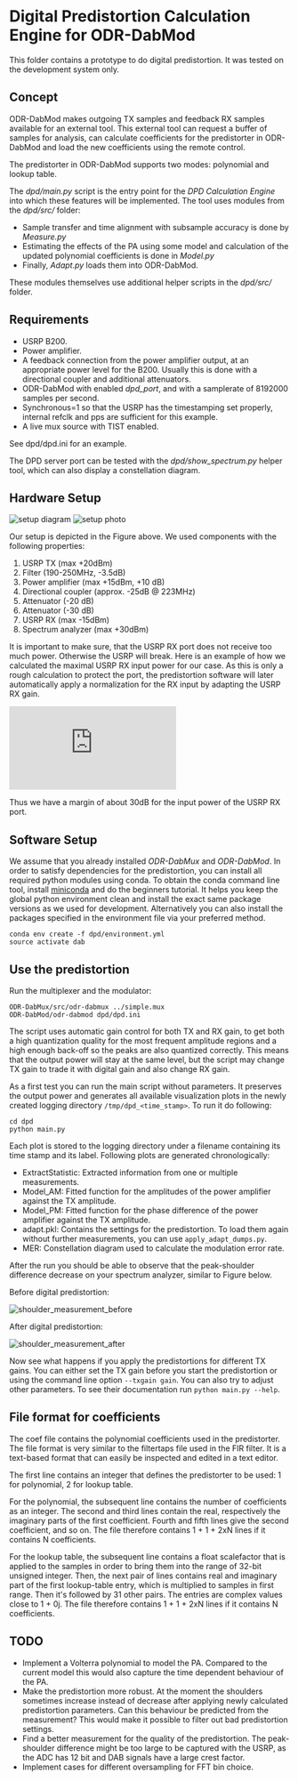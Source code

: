 Digital Predistortion Calculation Engine for ODR-DabMod
=======================================================

This folder contains a prototype to do digital predistortion. It was tested on
the development system only.

Concept
-------

ODR-DabMod makes outgoing TX samples and feedback RX samples available for an external tool. This
external tool can request a buffer of samples for analysis, can calculate coefficients for the
predistorter in ODR-DabMod and load the new coefficients using the remote control.

The predistorter in ODR-DabMod supports two modes: polynomial and lookup table.

The *dpd/main.py* script is the entry point for the *DPD Calculation Engine* into which these
features will be implemented. The tool uses modules from the *dpd/src/* folder:

- Sample transfer and time alignment with subsample accuracy is done by *Measure.py*
- Estimating the effects of the PA using some model and calculation of the updated
  polynomial coefficients is done in *Model.py*
- Finally, *Adapt.py* loads them into ODR-DabMod.

These modules themselves use additional helper scripts in the *dpd/src/* folder.

Requirements
------------

- USRP B200.
- Power amplifier.
- A feedback connection from the power amplifier output, at an appropriate power level for the B200.
  Usually this is done with a directional coupler and additional attenuators.
- ODR-DabMod with enabled *dpd_port*, and with a samplerate of 8192000 samples per second.
- Synchronous=1 so that the USRP has the timestamping set properly, internal refclk and pps
  are sufficient for this example.
- A live mux source with TIST enabled.

See dpd/dpd.ini for an example.

The DPD server port can be tested with the *dpd/show_spectrum.py* helper tool, which can also display
a constellation diagram.

Hardware Setup
--------------

![setup diagram](img/setup_diagram.svg)
![setup photo](img/setup_photo.svg)

Our setup is depicted in the Figure above. We used components with the following properties:
 1. USRP TX (max +20dBm)
 2. Filter (190-250MHz, -3.5dB)
 3. Power amplifier (max +15dBm, +10 dB)
 4. Directional coupler (approx. -25dB @ 223MHz)
 5. Attenuator (-20 dB)
 6. Attenuator (-30 dB)
 7. USRP RX (max -15dBm)
 8. Spectrum analyzer (max +30dBm)

It is important to make sure, that the USRP RX port does not receive too much power. Otherwise the USRP will break. Here is an example of how we calculated the maximal USRP RX input power for our case. As this is only a rough calculation to protect the port, the predistortion software will later automatically apply a normalization for the RX input by adapting the USRP RX gain.


![P_{TX} + P_{PA} - P_{SP} - P_{AT} = 20dBm + 10dB -25dB -50dB = -45dBm](http://www.sciweavers.org/tex2img.php?eq=P_%7BTX%7D+%2B+P_%7BPA%7D+-+P_%7BSP%7D+-+P_%7BAT%7D+%3D+20dBm+%2B+10dB+-25dB+-50dB+%3D+-45dBm&bc=White&fc=Black&im=jpg&fs=12&ff=arev&edit=)

Thus we have a margin of about 30dB for the input power of the USRP RX port.


Software Setup
--------------

We assume that you already installed *ODR-DabMux* and *ODR-DabMod*. In order to satisfy dependencies for the predistortion, you can install all required python modules using conda. To obtain the conda command line tool, install [miniconda](https://conda.io/docs/user-guide/install/linux.html) and do the beginners tutorial. It helps you keep the global python environment clean and install the exact same package versions as we used for development. Alternatively you can also install the packages specified in the environment file via your preferred method.

```
conda env create -f dpd/environment.yml
source activate dab
```

Use the predistortion
----------------------

Run the multiplexer and the modulator:

```
ODR-DabMux/src/odr-dabmux ../simple.mux
ODR-DabMod/odr-dabmod dpd/dpd.ini
```

The script uses automatic gain control for both TX and RX gain, to get both a high quantization quality for the most frequent amplitude regions and a high enough back-off so the peaks are also quantized correctly. This means that the output power will stay at the same level, but the script may change TX gain to trade it with digital gain and also change RX gain.

As a first test you can run the main script without parameters. It preserves the output power and generates all available visualization plots in the newly created logging directory `/tmp/dpd_<time_stamp>`. To run it do following:

```
cd dpd
python main.py
```

Each plot is stored to the logging directory under a filename containing its time stamp and its label. Following plots are generated chronologically:

 - ExtractStatistic: Extracted information from one or multiple measurements.
 - Model\_AM: Fitted function for the amplitudes of the power amplifier against the TX amplitude.
 - Model\_PM: Fitted function for the phase difference of the power amplifier against the TX amplitude.
 - adapt.pkl: Contains the settings for the predistortion. To load them again without further measurements, you can use `apply_adapt_dumps.py`.
 - MER: Constellation diagram used to calculate the modulation error rate.

After the run you should be able to observe that the peak-shoulder difference decrease on your spectrum analyzer, similar to Figure below.

Before digital predistortion:

![shoulder_measurement_before](img/shoulder_measurement_before.png)

After digital predistortion:

![shoulder_measurement_after](img/shoulder_measurement_after.png)

Now see what happens if you apply the predistortions for different TX gains. You can either set the TX gain before you start the predistortion or using the command line option `--txgain gain`. You can also try to adjust other parameters. To see their documentation run `python main.py --help`.

File format for coefficients
----------------------------
The coef file contains the polynomial coefficients used in the predistorter. The file format is
very similar to the filtertaps file used in the FIR filter. It is a text-based format that can
easily be inspected and edited in a text editor.

The first line contains an integer that defines the predistorter to be used:
1 for polynomial, 2 for lookup table.

For the polynomial, the subsequent line contains the number of coefficients
as an integer. The second and third lines contain the real, respectively the
imaginary parts of the first coefficient. Fourth and fifth lines give the
second coefficient, and so on. The file therefore contains 1 + 1 + 2xN lines if
it contains N coefficients.

For the lookup table, the subsequent line contains a float scalefactor that is
applied to the samples in order to bring them into the range of 32-bit unsigned
integer. Then, the next pair of lines contains real and imaginary part of the first
lookup-table entry, which is multiplied to samples in first range. Then it's
followed by 31 other pairs. The entries are complex values close to 1 + 0j.
The file therefore contains 1 + 1 + 2xN lines if it contains N coefficients.

TODO
----

 - Implement a Volterra polynomial to model the PA. Compared to the current model this would also capture the time dependent behaviour of the PA.
 - Make the predistortion more robust. At the moment the shoulders sometimes increase instead of decrease after applying newly calculated predistortion parameters. Can this behaviour be predicted from the measurement? This would make it possible to filter out bad predistortion settings.
 - Find a better measurement for the quality of the predistortion. The peak-shoulder difference might be too large to be captured with the USRP, as the ADC has 12 bit and DAB signals have a large crest factor.
 - Implement cases for different oversampling for FFT bin choice.
